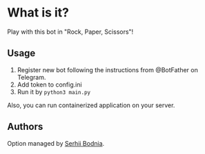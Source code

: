 # What is it? 

Play with this bot in "Rock, Paper, Scissors"!


## Usage

1. Register new bot following the instructions from @BotFather on Telegram.
2. Add token to config.ini
3. Run it by ```python3 main.py```

Also, you can run containerized application on your server.

## Authors

Option managed by [Serhii Bodnia](https://github.com/sbodnia).